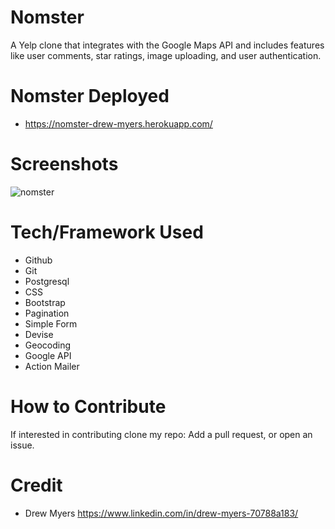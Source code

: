 # Nomster

A Yelp clone that integrates with the Google Maps API and includes features like user comments, star ratings, image uploading, and user authentication.

# Nomster Deployed

- https://nomster-drew-myers.herokuapp.com/

# Screenshots

![nomster](https://user-images.githubusercontent.com/48326186/63216913-fe317a80-c10a-11e9-8209-6b059e2d8e0a.png)

# Tech/Framework Used

- Github
- Git
- Postgresql
- CSS
- Bootstrap
- Pagination
- Simple Form
- Devise
- Geocoding
- Google API
- Action Mailer

# How to Contribute

If interested in contributing clone my repo: Add a pull request, or open an issue.

# Credit

- Drew Myers https://www.linkedin.com/in/drew-myers-70788a183/
